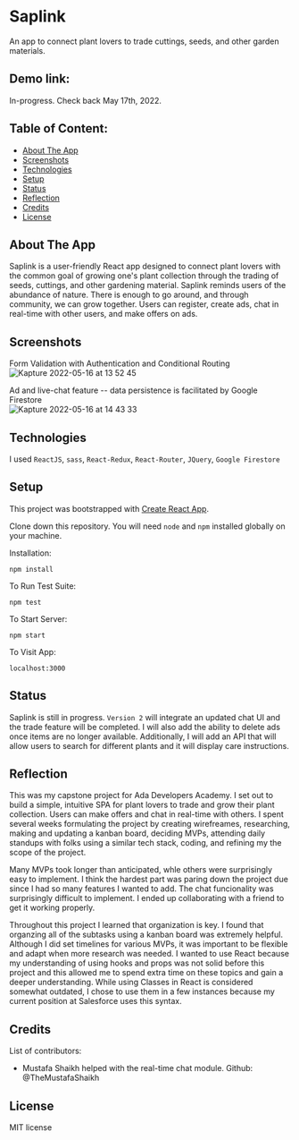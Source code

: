 # Saplink
An app to connect plant lovers to trade cuttings, seeds, and other garden materials. 

## Demo link:
In-progress. Check back May 17th, 2022.

## Table of Content:

- [About The App](#about-the-app)
- [Screenshots](#screenshots)
- [Technologies](#technologies)
- [Setup](#setup)
- [Status](#status)
- [Reflection](#reflection)
- [Credits](#credits)
- [License](#license)

## About The App
Saplink is a user-friendly React app designed to connect plant lovers with the common goal of growing one's plant collection through the trading of seeds, cuttings, and other gardening material. Saplink reminds users of the abundance of nature. There is enough to go around, and through community, we can grow together. Users can register, create ads, chat in real-time with other users, and make offers on ads. 

## Screenshots

Form Validation with Authentication and Conditional Routing <br>
![Kapture 2022-05-16 at 13 52 45](https://user-images.githubusercontent.com/55802241/168655626-7456235e-b77b-4da0-a644-a8497c36cfff.gif)

Ad and live-chat feature -- data persistence is facilitated by Google Firestore <br>
![Kapture 2022-05-16 at 14 43 33](https://user-images.githubusercontent.com/55802241/168661340-4b767e33-9954-4526-8ce2-fc3e8a33ac1e.gif)

## Technologies
I used `ReactJS`, `sass`, `React-Redux`, `React-Router`, `JQuery`, `Google Firestore`

## Setup

This project was bootstrapped with [Create React App](https://github.com/facebook/create-react-app).

Clone down this repository. You will need `node` and `npm` installed globally on your machine.  

Installation:

`npm install`  

To Run Test Suite:  

`npm test`  

To Start Server:

`npm start`  

To Visit App:

`localhost:3000`  

## Status
Saplink is still in progress. `Version 2` will integrate an updated chat UI and the trade feature will be completed. I will also add the ability to delete ads once items are no longer available. Additionally, I will add an API that will allow users to search for different plants and it will display care instructions. 

## Reflection

This was my capstone project for Ada Developers Academy. I set out to build a simple, intuitive SPA for plant lovers to trade and grow their plant collection. Users can make offers and chat in real-time with others. I spent several weeks formulating the project by creating wirefreames, researching, making and updating a kanban board, deciding MVPs, attending daily standups with folks using a similar tech stack, coding, and refining my the scope of the project. 

Many MVPs took longer than anticipated, whle others were surprisingly easy to implement. I think the hardest part was paring down the project due since I had so many features I wanted to add. The chat funcionality was surprisingly difficult to implement. I ended up collaborating with a friend to get it working properly. 

Throughout this project I learned that organization is key. I found that organzing all of the subtasks using a kanban board was extremely helpful. Although I did set timelines for various MVPs, it was important to be flexible and adapt when more research was needed. I wanted to use React because my understanding of using hooks and props was not solid before this project and this allowed me to spend extra time on these topics and gain a deeper understanding. While using Classes in React is considered somewhat outdated, I chose to use them in a few instances because my current position at Salesforce uses this syntax. 

## Credits
List of contributors:
- Mustafa Shaikh helped with the real-time chat module. Github: @TheMustafaShaikh

## License

MIT license 


